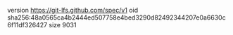 version https://git-lfs.github.com/spec/v1
oid sha256:48a0565ca4b2444ed507758e4bed3290d82492344207e0a6630c6f11df326427
size 9031
